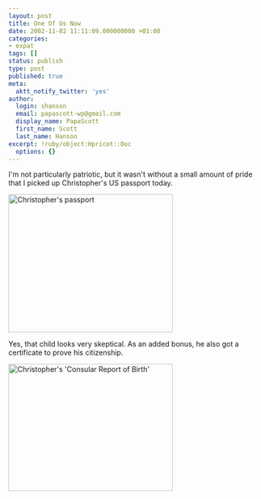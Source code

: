 ```yaml
---
layout: post
title: One Of Us Now
date: 2002-11-02 11:11:09.000000000 +01:00
categories:
- expat
tags: []
status: publish
type: post
published: true
meta:
  aktt_notify_twitter: 'yes'
author:
  login: shanson
  email: papascott-wp@gmail.com
  display_name: PapaScott
  first_name: Scott
  last_name: Hanson
excerpt: !ruby/object:Hpricot::Doc
  options: {}
---
```

<p>I'm not particularly patriotic, but it wasn't without a small amount of pride that I picked up Christopher's US passport today.</p>
<p><img alt="Christopher's passport" src="http://www.papascott.de/wordpress/wp-content/uploads/2002/11/crhpass.jpg" width="325" height="273" border="0" /></p>
<p>Yes, that child looks very skeptical. As an added bonus, he also got a certificate to prove his citizenship.</p>
<p><img alt="Christopher's 'Consular Report of Birth'" src="http://www.papascott.de/wordpress/wp-content/uploads/2002/11/crhcert.jpg" width="325" height="251" border="0" /></p>
